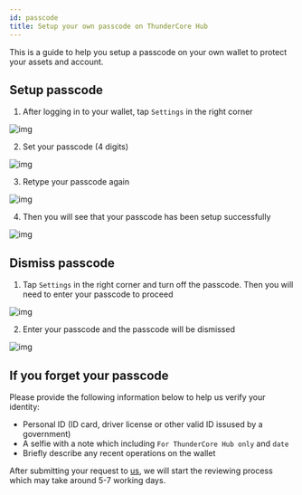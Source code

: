 ```yaml
---
id: passcode
title: Setup your own passcode on ThunderCore Hub 
---
```

This is a guide to help you setup a passcode on your own wallet to protect your assets and account.

## Setup passcode

1. After logging in to your wallet, tap `Settings` in the right corner 

![img](assets/img/passcode/passcode_1.PNG)

2. Set your passcode (4 digits)

![img](assets/img/passcode/passcode_2.PNG)

3. Retype your passcode again

![img](assets/img/passcode/passcode_3.PNG)

4. Then you will see that your passcode has been setup successfully 

![img](assets/img/passcode/passcode_4.PNG)

## Dismiss passcode

1. Tap `Settings` in the right corner and turn off the passcode. Then you will need to enter your passcode to proceed

![img](assets/img/passcode/passcode_5.PNG)

2. Enter your passcode and the passcode will be dismissed

![img](assets/img/passcode/passcode_6.PNG)


## If you forget your passcode 

Please provide the following information below to help us verify your identity:

* Personal ID (ID card, driver license or other valid ID issused by a government)
* A selfie with a note which including `For ThunderCore Hub only` and `date` 
* Briefly describe any recent operations on the wallet 

After submitting your request to <a href="mailto:support@thundercore.com">us</a>, we will start the reviewing process which may take around 5-7 working days.

